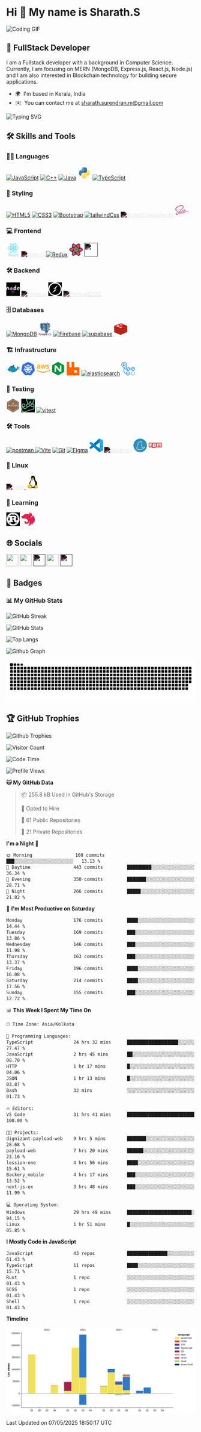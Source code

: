 # Hi 👋 My name is Sharath.S

<img src="https://media.giphy.com/media/qgQUggAC3Pfv687qPC/giphy.gif" width="500" height="300" alt="Coding GIF" />

## 🚀 FullStack Developer

I am a Fullstack developer with a background in Computer Science. Currently, I am focusing on MERN (MongoDB, Express.js, React.js, Node.js) and I am also interested in Blockchain technology for building secure applications.

- 🌍  I'm based in Kerala, India
- ✉️  You can contact me at [sharath.surendran.m@gmail.com](mailto:sharath.surendran.m@gmail.com)

![Typing SVG](https://readme-typing-svg.herokuapp.com?font=Fira+Code&size=24&duration=4000&pause=500&color=36BCF7&width=1200&lines=%22Success+is+the+sum+of+small+efforts%2C+repeated+day+in+and+day+out.%22+%E2%80%94Robert+Collier)

## 🛠️ Skills and Tools

### 🧑‍💻 Languages

<p align="left">
<a href="https://developer.mozilla.org/en-US/docs/Web/JavaScript" target="_blank" rel="noreferrer"><img src="https://raw.githubusercontent.com/danielcranney/readme-generator/main/public/icons/skills/javascript-colored.svg" width="36" height="36" alt="JavaScript" /></a>
<a href="https://docs.microsoft.com/en-us/cpp/?view=msvc-170" target="_blank" rel="noreferrer"><img src="https://raw.githubusercontent.com/danielcranney/readme-generator/main/public/icons/skills/cplusplus-colored.svg" width="36" height="36" alt="C++" /></a>
<a href="https://www.oracle.com/java/" target="_blank" rel="noreferrer"><img src="https://raw.githubusercontent.com/danielcranney/readme-generator/main/public/icons/skills/java-colored.svg" width="36" height="36" alt="Java" /></a>
<a href="https://www.python.org/" target="_blank" rel="noreferrer"><img src="https://raw.githubusercontent.com/devicons/devicon/master/icons/python/python-original.svg" alt="python" width="36" height="36"/></a>
<a href="https://www.typescriptlang.org/" target="_blank" rel="noreferrer"><img src="https://raw.githubusercontent.com/danielcranney/readme-generator/main/public/icons/skills/typescript-colored.svg" width="36" height="36" alt="TypeScript" /></a>
</p>

### 🎨 Styling

<p align="left">
<a href="https://developer.mozilla.org/en-US/docs/Glossary/HTML5" target="_blank" rel="noreferrer"><img src="https://raw.githubusercontent.com/danielcranney/readme-generator/main/public/icons/skills/html5-colored.svg" width="36" height="36" alt="HTML5" /></a>
<a href="https://www.w3.org/TR/CSS/#css" target="_blank" rel="noreferrer"><img src="https://raw.githubusercontent.com/danielcranney/readme-generator/main/public/icons/skills/css3-colored.svg" width="36" height="36" alt="CSS3" /></a>
<a href="https://getbootstrap.com/" target="_blank" rel="noreferrer"><img src="https://raw.githubusercontent.com/danielcranney/readme-generator/main/public/icons/skills/bootstrap-colored.svg" width="36" height="36" alt="Bootstrap" /></a>
<a href="https://tailwindcss.com/" target="_blank" rel="noreferrer"><img src="https://raw.githubusercontent.com/danielcranney/profileme-dev/main/public/icons/skills/tailwindcss-colored.svg" width="36" height="36" alt="tailwindCss" /></a>
<a href="https://styled-components.com/" target="_blank" rel="noreferrer"><img src="https://raw.githubusercontent.com/styled-components/brand/master/styled-components.png" width="36" height="36" alt="styledComponents" style="filter: invert(1)" /></a>
<a href="https://sass-lang.com/documentation/" target="_blank" rel="noreferrer"><img src="https://raw.githubusercontent.com/devicons/devicon/refs/heads/master/icons/sass/sass-original.svg" width="36" height="36" alt="sass/scss" /></a>
</p>

### 💻 Frontend

<p align="left">
<a href="https://reactjs.org/" target="_blank" rel="noreferrer"><img src="https://raw.githubusercontent.com/devicons/devicon/master/icons/react/react-original-wordmark.svg" alt="react" width="36" height="36"/></a>
<a href="https://nextjs.org/docs" target="_blank" rel="noreferrer"><img src="https://raw.githubusercontent.com/danielcranney/readme-generator/main/public/icons/skills/nextjs-colored.svg" width="36" height="36" alt="NextJs" style="filter: invert(1)"/></a>
<a href="https://redux.js.org/" target="_blank" rel="noreferrer"><img src="https://raw.githubusercontent.com/danielcranney/readme-generator/main/public/icons/skills/redux-colored.svg" width="36" height="36" alt="Redux" /></a>
<a href="https://tanstack.com/" target="_blank" rel="noreferrer"><img src="https://raw.githubusercontent.com/TanStack/query/main/media/emblem-light.svg" width="36" height="36" alt="React Query" /></a>
<a href="https://reactrouter.com/" target="_blank" rel="noreferrer"><img src="https://www.svgrepo.com/show/354262/react-router.svg" width="36" height="36" alt="" style="filter: invert(1)"/></a>
</p>

### 🛠️ Backend

<p align="left">
<a href="https://nodejs.org/en/" target="_blank" rel="noreferrer"><img src="https://raw.githubusercontent.com/devicons/devicon/master/icons/nodejs/nodejs-original-wordmark.svg" alt="nodejs" width="36" height="36" style="filter: invert(1)"/></a>
<a href="https://expressjs.com/" target="_blank" rel="noreferrer"><img src="https://raw.githubusercontent.com/danielcranney/readme-generator/main/public/icons/skills/express-colored.svg" width="36" height="36" alt="Express" style="filter: invert(1)"/></a>
<a href="https://socket.io/" target="_blank" rel="noreferrer"><img src="https://raw.githubusercontent.com/devicons/devicon/master/icons/socketio/socketio-original.svg" title="SocketIO" alt="SocketIO" width="36" height="36" style="filter: invert(1)"/></a>
<a href="https://payloadcms.com/" target="_blank" rel="noreferrer"><img src="https://raw.githubusercontent.com/simple-icons/simple-icons/refs/heads/develop/icons/payloadcms.svg" title="PayloadCMS" alt="PayloadCMS" width="36" height="36" style="filter: invert(1)"/></a>
</p>

### 🗄️ Databases

<p align="left">
<a href="https://www.mongodb.com/" target="_blank" rel="noreferrer"><img src="https://raw.githubusercontent.com/danielcranney/readme-generator/main/public/icons/skills/mongodb-colored.svg" width="36" height="36" alt="MongoDB" /></a>
<a href="https://www.postgresql.org/" target="_blank" rel="noreferrer"><img src="https://raw.githubusercontent.com/devicons/devicon/master/icons/postgresql/postgresql-original-wordmark.svg" alt="postgresql" width="36" height="36"/></a>
<a href="https://firebase.google.com/" target="_blank" rel="noreferrer"><img src="https://raw.githubusercontent.com/danielcranney/readme-generator/main/public/icons/skills/firebase-colored.svg" width="36" height="36" alt="Firebase" /></a>
<a href="https://supabase.com/" target="_blank" rel="noreferrer"><img src="https://raw.githubusercontent.com/danielcranney/readme-generator/main/public/icons/skills/supabase-colored.svg" width="36" height="36" alt="supabase" /></a>
<a href="https://redis.io/" target="_blank" rel="noreferrer"><img src="https://raw.githubusercontent.com/devicons/devicon/master/icons/redis/redis-original.svg" width="36" height="36" alt="redis" /></a>
</p>

### 🏗️ Infrastructure

<p align="left">
<a href="https://www.docker.com/" target="_blank" rel="noreferrer"><img src="https://raw.githubusercontent.com/devicons/devicon/master/icons/docker/docker-original.svg" width="36" height="36" alt="docker" /></a>
<a href="https://kubernetes.io/" target="_blank" rel="noreferrer"><img src="https://raw.githubusercontent.com/devicons/devicon/master/icons/kubernetes/kubernetes-original.svg" width="36" height="36" alt="kubernetes" /></a>
<a href="https://aws.amazon.com/" target="_blank" rel="noreferrer"><img src="https://raw.githubusercontent.com/devicons/devicon/master/icons/amazonwebservices/amazonwebservices-plain-wordmark.svg" title="AWS" alt="AWS" width="36" height="36"/></a>
<a href="https://nginx.org/en/" target="_blank" rel="noreferrer"> <img src="https://raw.githubusercontent.com/devicons/devicon/master/icons/nginx/nginx-original.svg" title="Nginx" alt="Nginx" width="36" height="36"/></a>
<a href="https://www.rabbitmq.com/" target="_blank" rel="noreferrer"> <img src="https://raw.githubusercontent.com/devicons/devicon/master/icons/rabbitmq/rabbitmq-original.svg" title="rabbitmq" alt="rabbitmq" width="36" height="36"/></a>
<a href="https://www.elastic.co/elasticsearch" target="_blank" rel="noreferrer"> <img src="https://www.vectorlogo.zone/logos/elastic/elastic-icon.svg" alt="elasticsearch" width="36" height="36"/></a>
<a href="https://github.com/features/actions" target="_blank" rel="noreferrer"> <img src="https://raw.githubusercontent.com/devicons/devicon/refs/heads/master/icons/githubactions/githubactions-original.svg" title="githubactions" alt="githubactions" width="36" height="36"/></a>
</p>

### 🧪 Testing

<p align="left">
<a href="https://mochajs.org/" target="_blank" rel="noreferrer"><img src="https://raw.githubusercontent.com/devicons/devicon/master/icons/mocha/mocha-plain.svg" title="Mocha" alt="Mocha" width="36" height="36"/></a>
<a href="https://jestjs.io/" target="_blank" rel="noreferrer"><img src="https://raw.githubusercontent.com/devicons/devicon/refs/heads/master/icons/jest/jest-plain.svg" width="36" height="36" alt="jest" style="filter: invert(1)" /></a>
<a href="https://vitest.dev/" target="_blank" rel="noreferrer"><img src="https://user-images.githubusercontent.com/11247099/145112184-a9ff6727-661c-439d-9ada-963124a281f7.png" width="36" height="36" alt="vitest"  /></a>
</p>

### 🛠️ Tools

<p align="left">
<a href="https://postman.com" target="_blank" rel="noreferrer"> <img src="https://www.vectorlogo.zone/logos/getpostman/getpostman-icon.svg" alt="postman" width="36" height="36"/> </a>
<a href="https://vitejs.dev/" target="_blank" rel="noreferrer"><img src="https://raw.githubusercontent.com/danielcranney/readme-generator/main/public/icons/skills/vite-colored.svg" width="36" height="36" alt="Vite" /></a>
<a href="https://git-scm.com/" target="_blank" rel="noreferrer"><img src="https://raw.githubusercontent.com/danielcranney/readme-generator/main/public/icons/skills/git-colored.svg" width="36" height="36" alt="Git" /></a>
<a href="https://www.figma.com/" target="_blank" rel="noreferrer"><img src="https://raw.githubusercontent.com/danielcranney/readme-generator/main/public/icons/skills/figma-colored.svg" width="36" height="36" alt="Figma" /></a>
<a href="https://code.visualstudio.com/" target="_blank" rel="noreferrer"><img src="https://raw.githubusercontent.com/devicons/devicon/master/icons/vscode/vscode-original.svg" title="VScode" alt="Vscode" width="36" height="36"/></a>
<a href="https://www.postman.com/" target="_blank" rel="noreferrer"><img src="https://raw.githubusercontent.com/simple-icons/simple-icons/develop/icons/postman.svg" title="postman" alt="postman" width="36" height="36" style="filter: invert(1)"/></a>
<a href="https://yarnpkg.com/" target="_blank" rel="noreferrer"><img src="https://raw.githubusercontent.com/devicons/devicon/master/icons/yarn/yarn-original.svg" title="yarn" alt="yarn" width="36" height="36"/></a>
<a href="https://www.npmjs.com/" target="_blank" rel="noreferrer"> <img src="https://raw.githubusercontent.com/devicons/devicon/master/icons/npm/npm-original-wordmark.svg" title="npm" alt="npm" width="36" height="36"/></a>
</p>

### 🐧 Linux

<p align="left">
<a href="https://www.gnu.org/software/bash/" target="_blank" rel="noreferrer"> <img src="https://www.vectorlogo.zone/logos/gnu_bash/gnu_bash-icon.svg" alt="bash" width="36" height="36" style="filter: invert(1)"/> </a>
<a href="https://www.linux.org/" target="_blank" rel="noreferrer"> <img src="https://raw.githubusercontent.com/devicons/devicon/master/icons/linux/linux-original.svg" alt="linux" width="36" height="36"/> </a>
</p>

### 📘 Learning

<p align="left">
<a href="https://doc.rust-lang.org/book/" target="_blank" rel="noreferrer"> <img src="https://raw.githubusercontent.com/devicons/devicon/master/icons/rust/rust-original.svg" title="rust" alt="rust" width="36" height="36"style="filter: invert(1)"/></a>
<a href="https://docs.nestjs.com/" target="_blank" rel="noreferrer"> <img src="https://raw.githubusercontent.com/devicons/devicon/master/icons/nestjs/nestjs-original.svg" title="nest" alt="nest" width="36" height="36"/></a>
</p>

<!--
<p align="left">
<a href="https://babeljs.io/" target="_blank" rel="noreferrer"> <img src="https://www.vectorlogo.zone/logos/babeljs/babeljs-icon.svg" alt="babel" width="36" height="36"/> </a>
<a href="https://circleci.com" target="_blank" rel="noreferrer"> <img src="https://www.vectorlogo.zone/logos/circleci/circleci-icon.svg" alt="circleci" width="36" height="36"/> </a>
<a href="https://www.djangoproject.com/" target="_blank" rel="noreferrer"> <img src="https://cdn.worldvectorlogo.com/logos/django.svg" alt="django" width="36" height="36"/> </a>
<a href="https://flask.palletsprojects.com/" target="_blank" rel="noreferrer"> <img src="https://www.vectorlogo.zone/logos/pocoo_flask/pocoo_flask-icon.svg" alt="flask" width="36" height="36"/> </a>
<a href="https://golang.org" target="_blank" rel="noreferrer"> <img src="https://raw.githubusercontent.com/devicons/devicon/master/icons/go/go-original.svg" alt="go" width="36" height="36"/> </a>
<a href="https://graphql.org" target="_blank" rel="noreferrer"> <img src="https://www.vectorlogo.zone/logos/graphql/graphql-icon.svg" alt="graphql" width="36" height="36"/> </a>
<a href="https://www.jenkins.io" target="_blank" rel="noreferrer"> <img src="https://www.vectorlogo.zone/logos/jenkins/jenkins-icon.svg" alt="jenkins" width="36" height="36"/> </a> <a href="https://kafka.apache.org/" target="_blank" rel="noreferrer"> <img src="https://www.vectorlogo.zone/logos/apache_kafka/apache_kafka-icon.svg" alt="kafka" width="36" height="36"/> </a>
<a href="https://www.elastic.co/kibana" target="_blank" rel="noreferrer"> <img src="https://www.vectorlogo.zone/logos/elasticco_kibana/elasticco_kibana-icon.svg" alt="kibana" width="36" height="36"/> </a>
<a href="https://www.mysql.com/" target="_blank" rel="noreferrer"> <img src="https://raw.githubusercontent.com/devicons/devicon/master/icons/mysql/mysql-original-wordmark.svg" alt="mysql" width="36" height="36"/> </a>
<a href="https://pandas.pydata.org/" target="_blank" rel="noreferrer"> <img src="https://raw.githubusercontent.com/devicons/devicon/2ae2a900d2f041da66e950e4d48052658d850630/icons/pandas/pandas-original.svg" alt="pandas" width="36" height="36"/> </a>
<a href="https://github.com/puppeteer/puppeteer" target="_blank" rel="noreferrer"> <img src="https://www.vectorlogo.zone/logos/pptrdev/pptrdev-official.svg" alt="puppeteer" width="36" height="36"/> </a>
<a href="https://reactnative.dev/" target="_blank" rel="noreferrer"> <img src="https://reactnative.dev/img/header_logo.svg" alt="reactnative" width="36" height="36"/> </a>
<a href="https://www.tensorflow.org" target="_blank" rel="noreferrer"> <img src="https://www.vectorlogo.zone/logos/tensorflow/tensorflow-icon.svg" alt="tensorflow" width="36" height="36"/> </a>
<a href="https://webpack.js.org" target="_blank" rel="noreferrer"> <img src="https://raw.githubusercontent.com/devicons/devicon/d00d0969292a6569d45b06d3f350f463a0107b0d/icons/webpack/webpack-original-wordmark.svg" alt="webpack" width="36" height="36"/> </a>
</p>
--->

## 🌐 Socials

<p align="left">
<a href="https://discord.com/users/cybersamurai2850" target="_blank" rel="noreferrer"><img src="https://raw.githubusercontent.com/danielcranney/readme-generator/main/public/icons/socials/discord.svg" width="32" height="32" /></a>
<a href="https://www.facebook.com/sharath.surendran.37" target="_blank" rel="noreferrer"><img src="https://raw.githubusercontent.com/danielcranney/readme-generator/main/public/icons/socials/facebook.svg" width="32" height="32" /></a>
<a href="https://www.github.com/ki11e6" target="_blank" rel="noreferrer"><img src="https://raw.githubusercontent.com/danielcranney/readme-generator/main/public/icons/socials/github.svg" width="32" height="32" style="filter: invert(1)"/></a>
<a href="https://www.linkedin.com/in/sharath-s-001590137" target="_blank" rel="noreferrer"><img src="https://raw.githubusercontent.com/danielcranney/readme-generator/main/public/icons/socials/linkedin.svg" width="32" height="32" /></a>
<a href="https://www.twitter.com/7a648e8e61474a3" target="_blank" rel="noreferrer"><img src="https://raw.githubusercontent.com/danielcranney/readme-generator/main/public/icons/socials/twitter.svg" width="32" height="32" style="filter: invert(1)"/></a>
</p>

## 🏅 Badges

### 📊 My GitHub Stats

![GitHub Streak](https://github-readme-streak-stats.herokuapp.com?user=ki11e6&theme=catppuccin-macchiato&date_format=M%20j%5B%2C%20Y%5D)

![GitHub Stats](https://github-readme-stats.vercel.app/api?username=ki11e6&show_icons=true&theme=radical)

![Top Langs](https://github-readme-stats.vercel.app/api/top-langs/?username=ki11e6\&layout=compact&langs_count=8&theme=dark)

![Github Graph](https://github-readme-activity-graph.vercel.app/graph?username=ki11e6&bg_color=362c59&color=fb4bf0&line=13a0c3&point=73ff00&area=true&hide_border=true)

<picture>
  <source media="(prefers-color-scheme: dark)" srcset="https://raw.githubusercontent.com/platane/platane/output/github-contribution-grid-snake-dark.svg">
  <source media="(prefers-color-scheme: light)" srcset="https://raw.githubusercontent.com/platane/platane/output/github-contribution-grid-snake.svg">
  <img alt="github contribution grid snake animation" src="https://raw.githubusercontent.com/platane/platane/output/github-contribution-grid-snake.svg">
</picture>

## 🏆 GitHub Trophies

![Github Trophies](https://github-profile-trophy.vercel.app/?username=ki11e6&theme=onedark)

![Visitor Count](https://komarev.com/ghpvc/?username=ki11e6&color=brightgreen)

<!--START_SECTION:waka-->
![Code Time](http://img.shields.io/badge/Code%20Time-525%20hrs%2027%20mins-blue)

![Profile Views](http://img.shields.io/badge/Profile%20Views-0-blue)

**🐱 My GitHub Data** 

> 📦 255.8 kB Used in GitHub's Storage 
 > 
> 💼 Opted to Hire
 > 
> 📜 61 Public Repositories 
 > 
> 🔑 21 Private Repositories 
 > 
**I'm a Night 🦉** 

```text
🌞 Morning                160 commits         ███░░░░░░░░░░░░░░░░░░░░░░   13.13 % 
🌆 Daytime                443 commits         █████████░░░░░░░░░░░░░░░░   36.34 % 
🌃 Evening                350 commits         ███████░░░░░░░░░░░░░░░░░░   28.71 % 
🌙 Night                  266 commits         █████░░░░░░░░░░░░░░░░░░░░   21.82 % 
```
📅 **I'm Most Productive on Saturday** 

```text
Monday                   176 commits         ████░░░░░░░░░░░░░░░░░░░░░   14.44 % 
Tuesday                  169 commits         ███░░░░░░░░░░░░░░░░░░░░░░   13.86 % 
Wednesday                146 commits         ███░░░░░░░░░░░░░░░░░░░░░░   11.98 % 
Thursday                 163 commits         ███░░░░░░░░░░░░░░░░░░░░░░   13.37 % 
Friday                   196 commits         ████░░░░░░░░░░░░░░░░░░░░░   16.08 % 
Saturday                 214 commits         ████░░░░░░░░░░░░░░░░░░░░░   17.56 % 
Sunday                   155 commits         ███░░░░░░░░░░░░░░░░░░░░░░   12.72 % 
```


📊 **This Week I Spent My Time On** 

```text
🕑︎ Time Zone: Asia/Kolkata

💬 Programming Languages: 
TypeScript               24 hrs 32 mins      ███████████████████░░░░░░   77.47 % 
JavaScript               2 hrs 45 mins       ██░░░░░░░░░░░░░░░░░░░░░░░   08.70 % 
HTTP                     1 hr 17 mins        █░░░░░░░░░░░░░░░░░░░░░░░░   04.06 % 
JSON                     1 hr 13 mins        █░░░░░░░░░░░░░░░░░░░░░░░░   03.87 % 
Bash                     32 mins             ░░░░░░░░░░░░░░░░░░░░░░░░░   01.73 % 

🔥 Editors: 
VS Code                  31 hrs 41 mins      █████████████████████████   100.00 % 

🐱‍💻 Projects: 
dignizant-payload-web    9 hrs 5 mins        ███████░░░░░░░░░░░░░░░░░░   28.68 % 
payload-web              7 hrs 20 mins       ██████░░░░░░░░░░░░░░░░░░░   23.16 % 
lession-one              4 hrs 56 mins       ████░░░░░░░░░░░░░░░░░░░░░   15.61 % 
Backery_mobile           4 hrs 17 mins       ███░░░░░░░░░░░░░░░░░░░░░░   13.52 % 
next-js-ex               3 hrs 48 mins       ███░░░░░░░░░░░░░░░░░░░░░░   11.99 % 

💻 Operating System: 
Windows                  29 hrs 49 mins      ████████████████████████░   94.15 % 
Linux                    1 hr 51 mins        █░░░░░░░░░░░░░░░░░░░░░░░░   05.85 % 
```

**I Mostly Code in JavaScript** 

```text
JavaScript               43 repos            ███████████████░░░░░░░░░░   61.43 % 
TypeScript               11 repos            ████░░░░░░░░░░░░░░░░░░░░░   15.71 % 
Rust                     1 repo              ░░░░░░░░░░░░░░░░░░░░░░░░░   01.43 % 
SCSS                     1 repo              ░░░░░░░░░░░░░░░░░░░░░░░░░   01.43 % 
Shell                    1 repo              ░░░░░░░░░░░░░░░░░░░░░░░░░   01.43 % 
```



**Timeline**

![Lines of Code chart](https://raw.githubusercontent.com/ki11e6/ki11e6/main/assets/bar_graph.png)


 Last Updated on 07/05/2025 18:50:17 UTC
<!--END_SECTION:waka-->